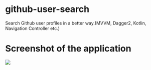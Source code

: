 # github-user-search
Search Github user profiles in a better way.(MVVM, Dagger2, Kotlin, Navigation Controller etc.)

# Screenshot of the application
<img src = "screenshots/search-result-page.png">
